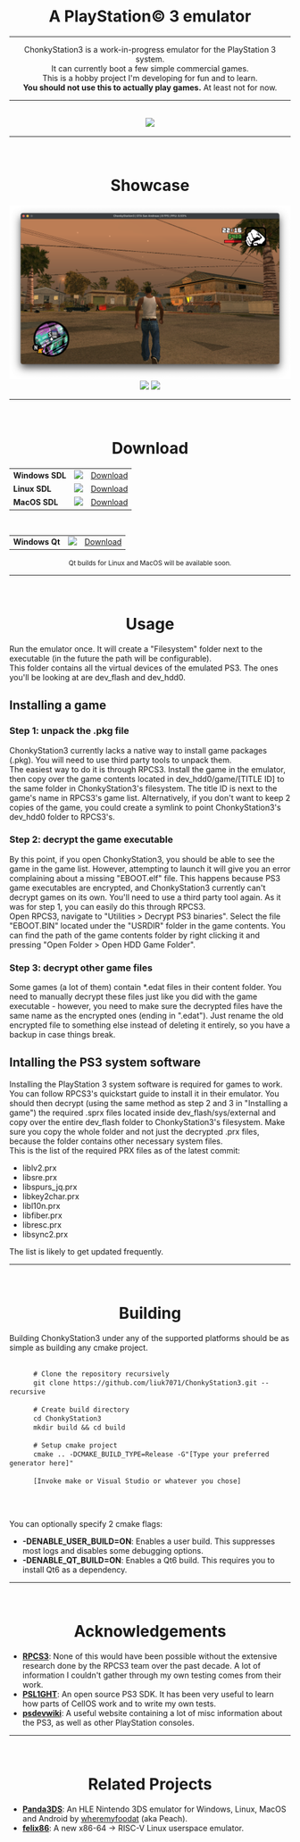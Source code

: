 <h1>
  <div align="center">
    <strong>A PlayStation© 3 emulator</strong>
  </div>
</h1>

---

<p align="center">
ChonkyStation3 is a work-in-progress emulator for the PlayStation 3 system.<br>
It can currently boot a few simple commercial games.<br>
This is a hobby project I'm developing for fun and to learn.<br>
<b>You should not use this to actually play games.</b> At least not for now.<br>
</p>

---
<br>

<div align="center">
    <a href="https://discord.gg/YU2yjP5jvS"><img src="https://discord.com/api/guilds/1351277918726262954/widget.png?style=banner2"></img></a>
</div>

---
<br>

<div align="center">
    <h1>Showcase</h1>
    <img src="Resources/gtasa.png">
    <img src="Resources/TLOU.gif">
    <img src="Resources/arkedo_series_pixel_menu.png">
</div>

---
<br>

<div align="center">
  <h1>Download</h1>
</div>
<table align="center">
  <tr>
    <td><b>Windows SDL</td>
    <td><img src="https://github.com/liuk7071/ChonkyStation3/actions/workflows/windows.yml/badge.svg"></td>
    <td><a href="https://nightly.link/liuk7071/ChonkyStation3/workflows/windows/master/ChonkyStation3.zip">Download</td>
  </tr>
  <tr>
    <td><b>Linux SDL</td>
    <td><img src="https://github.com/liuk7071/ChonkyStation3/actions/workflows/linux.yml/badge.svg"></td>
    <td><a href="https://nightly.link/liuk7071/ChonkyStation3/workflows/linux/master/ChonkyStation3.zip">Download</td>
  </tr>
  <tr>
    <td><b>MacOS SDL</td>
    <td><img src="https://github.com/liuk7071/ChonkyStation3/actions/workflows/macos.yml/badge.svg"></td>
    <td><a href="https://nightly.link/liuk7071/ChonkyStation3/workflows/macos/master/ChonkyStation3.zip">Download</td>
  </tr>
</table>

<br>

<table align="center">
  <tr>
    <td><b>Windows Qt</td>
    <td><img src="https://github.com/liuk7071/ChonkyStation3/actions/workflows/qt.yml/badge.svg"></td>
    <td><a href="https://nightly.link/liuk7071/ChonkyStation3/workflows/qt/master/Windows%20executable%20Qt6.zip">Download</td>
  </tr>
</table>

<p align="center"><small>Qt builds for Linux and MacOS will be available soon.</small></p>

---
<br>

<div align="center">
  <h1>Usage</h1>
</div>
<div align="left">
  <p>
    Run the emulator once. It will create a "Filesystem" folder next to the executable (in the future the path will be configurable).<br>
    This folder contains all the virtual devices of the emulated PS3. The ones you'll be looking at are dev_flash and dev_hdd0.<br>
  </p>

  <h2>Installing a game</h2>
  
  <h3>Step 1: unpack the .pkg file</h3>
  <p>
    ChonkyStation3 currently lacks a native way to install game packages (.pkg).
    You will need to use third party tools to unpack them.<br>
    The easiest way to do it is through RPCS3. Install the game in the emulator, then copy over the game contents located in dev_hdd0/game/[TITLE ID] to the same folder in ChonkyStation3's filesystem. The title ID is next to the game's name in RPCS3's game list. Alternatively, if you don't want to keep 2 copies of the game, you could create a symlink to point ChonkyStation3's dev_hdd0 folder to RPCS3's.<br>
  </p>

  <h3>Step 2: decrypt the game executable</h3>
  <p>
    By this point, if you open ChonkyStation3, you should be able to see the game in the game list. However, attempting to launch it will give you an error complaining about a missing "EBOOT.elf" file. This happens because PS3 game executables are encrypted, and ChonkyStation3 currently can't decrypt games on its own. You'll need to use a third party tool again. As it was for step 1, you can easily do this through RPCS3.<br>
    Open RPCS3, navigate to "Utilities > Decrypt PS3 binaries". Select the file "EBOOT.BIN" located under the "USRDIR" folder in the game contents. You can find the path of the game contents folder by right clicking it and pressing "Open Folder > Open HDD Game Folder".<br>
  </p>

  <h3>Step 3: decrypt other game files</h3>
  <p>
    Some games (a lot of them) contain *.edat files in their content folder. You need to manually decrypt these files just like you did with the game executable - however, you need to make sure the decrypted files have the same name as the encrypted ones (ending in ".edat"). Just rename the old encrypted file to something else instead of deleting it entirely, so you have a backup in case things break.
  </p>

  <h2>Intalling the PS3 system software</h2>

  <p>
    Installing the PlayStation 3 system software is required for games to work.<br>
    You can follow RPCS3's quickstart guide to install it in their emulator. You should then decrypt (using the same method as step 2 and 3 in "Installing a game") the required .sprx files located inside dev_flash/sys/external and copy over the entire dev_flash folder to ChonkyStation3's filesystem. Make sure you copy the whole folder and not just the decrypted .prx files, because the folder contains other necessary system files.<br>
    This is the list of the required PRX files as of the latest commit:<br>
    <ul>
      <li>liblv2.prx</li>
      <li>libsre.prx</li>
      <li>libspurs_jq.prx</li>
      <li>libkey2char.prx</li>
      <li>libl10n.prx</li>
      <li>libfiber.prx</li>
      <li>libresc.prx</li>
      <li>libsync2.prx</li>
    </ul>
    The list is likely to get updated frequently.
  </p>
</div>

---
<br>

<div align="center">
  <h1>Building</h1>
</div>
<div align="left">
  <p>
    Building ChonkyStation3 under any of the supported platforms should be as simple as building any cmake project.<br>
    <pre><code>
      # Clone the repository recursively
      git clone https://github.com/liuk7071/ChonkyStation3.git --recursive<br>
      # Create build directory
      cd ChonkyStation3
      mkdir build && cd build<br>
      # Setup cmake project
      cmake .. -DCMAKE_BUILD_TYPE=Release -G"[Type your preferred generator here]"<br>
      [Invoke make or Visual Studio or whatever you chose]
  </code></pre><br>
  
  You can optionally specify 2 cmake flags:
  <ul>
    <li><b>-DENABLE_USER_BUILD=ON</b>: Enables a user build. This suppresses most logs and disables some debugging options.</li>
    <li><b>-DENABLE_QT_BUILD=ON</b>: Enables a Qt6 build. This requires you to install Qt6 as a dependency.</li>
  </ul>
  </p>
</div>

---
<br>

<div align="center">
  <h1>Acknowledgements</h1>
</div>
<div align="left">
  <ul>
    <li>
    <a href="https://github.com/RPCS3/rpcs3"><b>RPCS3</b></a>: None of this would have been possible without the extensive research done by the RPCS3 team over the past decade. A lot of information I couldn't gather through my own testing comes from their work.
    </li>
    <li>
    <a href="https://github.com/ps3dev/PSL1GHT"><b>PSL1GHT</b></a>: An open source PS3 SDK. It has been very useful to learn how parts of CellOS work and to write my own tests.
    </li>
    <li>
    <a href="https://www.psdevwiki.com/ps3/"><b>psdevwiki</b></a>: A useful website containing a lot of misc information about the PS3, as well as other PlayStation consoles.
    </li>
  </ul>
</div>

---
<br>

<div align="center">
  <h1>Related Projects</h1>
</div>
<div align="left">
  <ul>
    <li>
    <a href="https://github.com/wheremyfoodat/Panda3DS"><b>Panda3DS</b></a>: An HLE Nintendo 3DS emulator for Windows, Linux, MacOS and Android by <a href="https://github.com/wheremyfoodat">wheremyfoodat</a> (aka Peach).
    </li>
    <li>
    <a href="https://github.com/OFFTKP/felix86"><b>felix86</b></a>: A new x86-64 → RISC-V Linux userspace emulator.
    </li>
  </ul>
</div>
